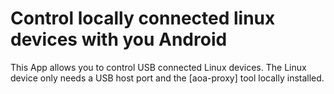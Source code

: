 # Control locally connected linux devices with you Android

This App allows you to control USB connected Linux devices.
The Linux device only needs a USB host port and the [aoa-proxy] tool locally installed.